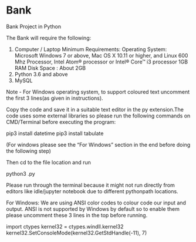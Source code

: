 # Bank
Bank Project in Python

The Bank will require the following:
1. Computer / Laptop
   Minimum Requirements:
   Operating System: Microsoft Windows 7 or above, Mac OS X 10.11 or higher, and Linux
   600 Mhz Processor, Intel Atom® processor or Intel® Core™ i3 processor
   1GB RAM
   Disk Space : About 2GB
2. Python 3.6 and above
3. MySQL

Note - For Windows operating system, to support coloured text uncomment the first 3 lines(as given in instructions).

Copy the code and save it in a suitable text editor in the py extension.The code uses some external libraries so please run the following commands on CMD/Terminal before executing the program:

pip3 install datetime
pip3 install tabulate

(For windows please see the “For Windows” section in the end before doing the following step)

Then cd to the file location and run

python3 <filename>.py

Please run through the terminal because it might not run directly from editors like idle/jupyter notebook due to different pythonpath locations.

For Windows: We are using ANSI color codes to colour code our input and output. ANSI is not supported by Windows by default so to enable them please uncomment these 3 lines in the top before running.
  
import ctypes
kernel32 = ctypes.windll.kernel32
kernel32.SetConsoleMode(kernel32.GetStdHandle(-11), 7)

